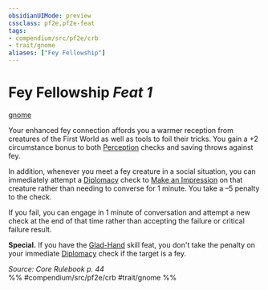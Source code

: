 ```yaml
---
obsidianUIMode: preview
cssclass: pf2e,pf2e-feat
tags:
- compendium/src/pf2e/crb
- trait/gnome
aliases: ["Fey Fellowship"]
---
```

# Fey Fellowship  *Feat 1*  
[gnome](/rules/traits/gnome.md)  


Your enhanced fey connection affords you a warmer reception from creatures of the First World as well as tools to foil their tricks. You gain a +2 circumstance bonus to both [Perception](/compendium/skills.md#Perception) checks and saving throws against fey.

In addition, whenever you meet a fey creature in a social situation, you can immediately attempt a [Diplomacy](/compendium/skills.md#Diplomacy) check to [Make an Impression](/rules/actions/make-an-impression.md) on that creature rather than needing to converse for 1 minute. You take a –5 penalty to the check.

If you fail, you can engage in 1 minute of conversation and attempt a new check at the end of that time rather than accepting the failure or critical failure result.

**Special.** If you have the [Glad-Hand](/compendium/feats/glad-hand.md) skill feat, you don't take the penalty on your immediate [Diplomacy](/compendium/skills.md#Diplomacy) check if the target is a fey.

*Source: Core Rulebook p. 44*  
%% #compendium/src/pf2e/crb #trait/gnome %%